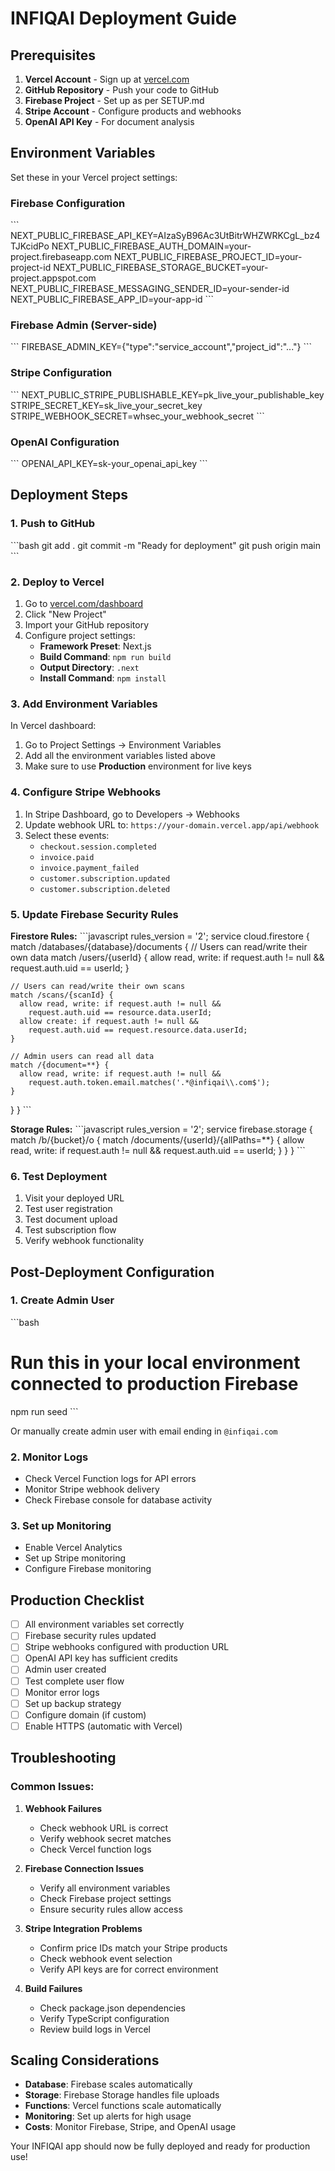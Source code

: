 # INFIQAI Deployment Guide

## Prerequisites

1. **Vercel Account** - Sign up at [vercel.com](https://vercel.com)
2. **GitHub Repository** - Push your code to GitHub
3. **Firebase Project** - Set up as per SETUP.md
4. **Stripe Account** - Configure products and webhooks
5. **OpenAI API Key** - For document analysis

## Environment Variables

Set these in your Vercel project settings:

### Firebase Configuration
\`\`\`
NEXT_PUBLIC_FIREBASE_API_KEY=AIzaSyB96Ac3UtBitrWHZWRKCgL_bz4TJKcidPo
NEXT_PUBLIC_FIREBASE_AUTH_DOMAIN=your-project.firebaseapp.com
NEXT_PUBLIC_FIREBASE_PROJECT_ID=your-project-id
NEXT_PUBLIC_FIREBASE_STORAGE_BUCKET=your-project.appspot.com
NEXT_PUBLIC_FIREBASE_MESSAGING_SENDER_ID=your-sender-id
NEXT_PUBLIC_FIREBASE_APP_ID=your-app-id
\`\`\`

### Firebase Admin (Server-side)
\`\`\`
FIREBASE_ADMIN_KEY={"type":"service_account","project_id":"..."}
\`\`\`

### Stripe Configuration
\`\`\`
NEXT_PUBLIC_STRIPE_PUBLISHABLE_KEY=pk_live_your_publishable_key
STRIPE_SECRET_KEY=sk_live_your_secret_key
STRIPE_WEBHOOK_SECRET=whsec_your_webhook_secret
\`\`\`

### OpenAI Configuration
\`\`\`
OPENAI_API_KEY=sk-your_openai_api_key
\`\`\`

## Deployment Steps

### 1. Push to GitHub
\`\`\`bash
git add .
git commit -m "Ready for deployment"
git push origin main
\`\`\`

### 2. Deploy to Vercel
1. Go to [vercel.com/dashboard](https://vercel.com/dashboard)
2. Click "New Project"
3. Import your GitHub repository
4. Configure project settings:
   - **Framework Preset**: Next.js
   - **Build Command**: `npm run build`
   - **Output Directory**: `.next`
   - **Install Command**: `npm install`

### 3. Add Environment Variables
In Vercel dashboard:
1. Go to Project Settings → Environment Variables
2. Add all the environment variables listed above
3. Make sure to use **Production** environment for live keys

### 4. Configure Stripe Webhooks
1. In Stripe Dashboard, go to Developers → Webhooks
2. Update webhook URL to: `https://your-domain.vercel.app/api/webhook`
3. Select these events:
   - `checkout.session.completed`
   - `invoice.paid`
   - `invoice.payment_failed`
   - `customer.subscription.updated`
   - `customer.subscription.deleted`

### 5. Update Firebase Security Rules

**Firestore Rules:**
\`\`\`javascript
rules_version = '2';
service cloud.firestore {
  match /databases/{database}/documents {
    // Users can read/write their own data
    match /users/{userId} {
      allow read, write: if request.auth != null && request.auth.uid == userId;
    }
    
    // Users can read/write their own scans
    match /scans/{scanId} {
      allow read, write: if request.auth != null && 
        request.auth.uid == resource.data.userId;
      allow create: if request.auth != null && 
        request.auth.uid == request.resource.data.userId;
    }
    
    // Admin users can read all data
    match /{document=**} {
      allow read, write: if request.auth != null && 
        request.auth.token.email.matches('.*@infiqai\\.com$');
    }
  }
}
\`\`\`

**Storage Rules:**
\`\`\`javascript
rules_version = '2';
service firebase.storage {
  match /b/{bucket}/o {
    match /documents/{userId}/{allPaths=**} {
      allow read, write: if request.auth != null && request.auth.uid == userId;
    }
  }
}
\`\`\`

### 6. Test Deployment
1. Visit your deployed URL
2. Test user registration
3. Test document upload
4. Test subscription flow
5. Verify webhook functionality

## Post-Deployment Configuration

### 1. Create Admin User
\`\`\`bash
# Run this in your local environment connected to production Firebase
npm run seed
\`\`\`

Or manually create admin user with email ending in `@infiqai.com`

### 2. Monitor Logs
- Check Vercel Function logs for API errors
- Monitor Stripe webhook delivery
- Check Firebase console for database activity

### 3. Set up Monitoring
- Enable Vercel Analytics
- Set up Stripe monitoring
- Configure Firebase monitoring

## Production Checklist

- [ ] All environment variables set correctly
- [ ] Firebase security rules updated
- [ ] Stripe webhooks configured with production URL
- [ ] OpenAI API key has sufficient credits
- [ ] Admin user created
- [ ] Test complete user flow
- [ ] Monitor error logs
- [ ] Set up backup strategy
- [ ] Configure domain (if custom)
- [ ] Enable HTTPS (automatic with Vercel)

## Troubleshooting

### Common Issues:

1. **Webhook Failures**
   - Check webhook URL is correct
   - Verify webhook secret matches
   - Check Vercel function logs

2. **Firebase Connection Issues**
   - Verify all environment variables
   - Check Firebase project settings
   - Ensure security rules allow access

3. **Stripe Integration Problems**
   - Confirm price IDs match your Stripe products
   - Check webhook event selection
   - Verify API keys are for correct environment

4. **Build Failures**
   - Check package.json dependencies
   - Verify TypeScript configuration
   - Review build logs in Vercel

## Scaling Considerations

- **Database**: Firebase scales automatically
- **Storage**: Firebase Storage handles file uploads
- **Functions**: Vercel functions scale automatically
- **Monitoring**: Set up alerts for high usage
- **Costs**: Monitor Firebase, Stripe, and OpenAI usage

Your INFIQAI app should now be fully deployed and ready for production use!
